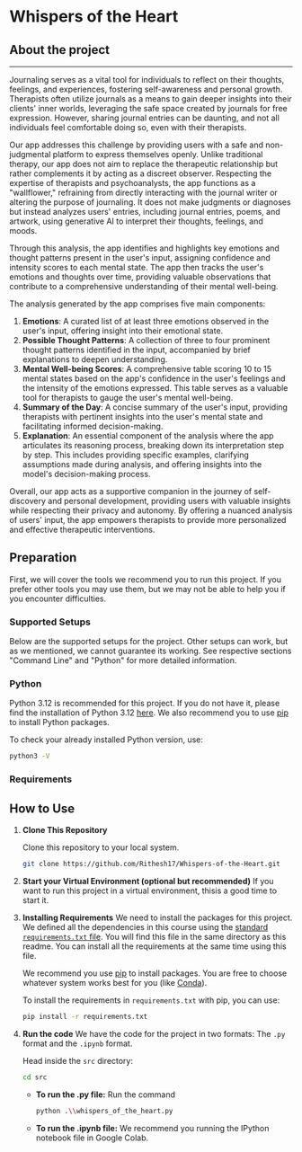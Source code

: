 # Whispers of the Heart
## About the project

****

Journaling serves as a vital tool for individuals to reflect on their thoughts, feelings, and experiences, fostering self-awareness and personal growth. Therapists often utilize journals as a means to gain deeper insights into their clients' inner worlds, leveraging the safe space created by journals for free expression. However, sharing journal entries can be daunting, and not all individuals feel comfortable doing so, even with their therapists.

Our app addresses this challenge by providing users with a safe and non-judgmental platform to express themselves openly. Unlike traditional therapy, our app does not aim to replace the therapeutic relationship but rather complements it by acting as a discreet observer. Respecting the expertise of therapists and psychoanalysts, the app functions as a "wallflower," refraining from directly interacting with the journal writer or altering the purpose of journaling. It does not make judgments or diagnoses but instead analyzes users' entries, including journal entries, poems, and artwork, using generative AI to interpret their thoughts, feelings, and moods.

Through this analysis, the app identifies and highlights key emotions and thought patterns present in the user's input, assigning confidence and intensity scores to each mental state. The app then tracks the user's emotions and thoughts over time, providing valuable observations that contribute to a comprehensive understanding of their mental well-being.

The analysis generated by the app comprises five main components:

1. **Emotions**: A curated list of at least three emotions observed in the user's input, offering insight into their emotional state.
2. **Possible Thought Patterns**: A collection of three to four prominent thought patterns identified in the input, accompanied by brief explanations to deepen understanding.
3. **Mental Well-being Scores**: A comprehensive table scoring 10 to 15 mental states based on the app's confidence in the user's feelings and the intensity of the emotions expressed. This table serves as a valuable tool for therapists to gauge the user's mental well-being.
4. **Summary of the Day**: A concise summary of the user's input, providing therapists with pertinent insights into the user's mental state and facilitating informed decision-making.
5. **Explanation**: An essential component of the analysis where the app articulates its reasoning process, breaking down its interpretation step by step. This includes providing specific examples, clarifying assumptions made during analysis, and offering insights into the model's decision-making process.

Overall, our app acts as a supportive companion in the journey of self-discovery and personal development, providing users with valuable insights while respecting their privacy and autonomy. By offering a nuanced analysis of users' input, the app empowers therapists to provide more personalized and effective therapeutic interventions.

## Preparation

First, we will cover the tools we recommend you to run this project.
If you prefer other tools you may use them, but we may not be able to help you if you encounter difficulties.

### Supported Setups

Below are the supported setups for the project.
Other setups can work, but as we mentioned, we cannot guarantee its working.
See respective sections "Command Line" and "Python" for more detailed information.

### Python

Python 3.12  is recommended for this project.
If you do not have it, please find the installation of Python 3.12 [here](https://www.python.org/downloads/).
We also recommend you to use [pip](https://pip.pypa.io/en/stable/installation/) to install Python packages.

To check your already installed Python version, use:
```sh
python3 -V
```

### Requirements



## How to Use

1. **Clone This Repository**
    
    Clone this repository to your local system.

    ```sh
    git clone https://github.com/Rithesh17/Whispers-of-the-Heart.git
    ```

2. **Start your Virtual Environment (optional but recommended)**
    If you want to run this project in a virtual environment, thisis a good time to start it.

3. **Installing Requirements**
    We need to install the packages for this project.
    We defined all the dependencies in this course using the [standard `requirements.txt` file](https://pip.pypa.io/en/stable/reference/requirements-file-format/).
    You will find this file in the same directory as this readme.
    You can install all the requirements at the same time using this file.

    We recommend you use [pip](https://pip.pypa.io/en/stable/) to install packages.
    You are free to choose whatever system works best for you (like [Conda](https://docs.conda.io/en/latest/)).

    To install the requirements in `requirements.txt` with pip, you can use:
    ```sh
    pip install -r requirements.txt
    ```

4. **Run the code**
    We have the code for the project in two formats: The `.py` format and the `.ipynb` format.
    
    Head inside the `src` directory:
    ```sh
    cd src
    ```

    - **To run the .py file:** 
        Run the command
        ```sh
        python .\\whispers_of_the_heart.py
        ```
    
    - **To run the .ipynb file:** 
        We recommend you running the IPython notebook file in Google Colab.